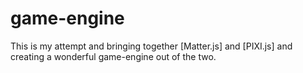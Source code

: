 # game-engine

This is my attempt and bringing together [Matter.js] and [PIXI.js] and creating a wonderful game-engine out of the two.
